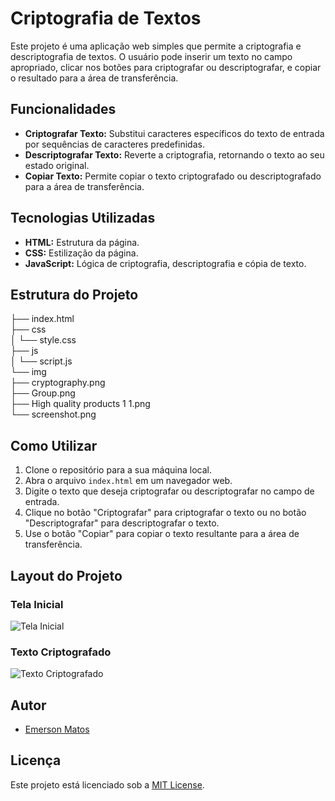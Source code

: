 # Criptografia de Textos

Este projeto é uma aplicação web simples que permite a criptografia e descriptografia de textos. O usuário pode inserir um texto no campo apropriado, clicar nos botões para criptografar ou descriptografar, e copiar o resultado para a área de transferência.

## Funcionalidades

- **Criptografar Texto:** Substitui caracteres específicos do texto de entrada por sequências de caracteres predefinidas.
- **Descriptografar Texto:** Reverte a criptografia, retornando o texto ao seu estado original.
- **Copiar Texto:** Permite copiar o texto criptografado ou descriptografado para a área de transferência.

## Tecnologias Utilizadas

- **HTML:** Estrutura da página.
- **CSS:** Estilização da página.
- **JavaScript:** Lógica de criptografia, descriptografia e cópia de texto.

## Estrutura do Projeto
├── index.html <br>
├── css<br>
│ └── style.css <br>
├── js <br>
│ └── script.js <br>
└── img <br>
├── cryptography.png <br>
├── Group.png <br>
├── High quality products 1 1.png <br>
└── screenshot.png <br>

## Como Utilizar

1. Clone o repositório para a sua máquina local.
2. Abra o arquivo `index.html` em um navegador web.
3. Digite o texto que deseja criptografar ou descriptografar no campo de entrada.
4. Clique no botão "Criptografar" para criptografar o texto ou no botão "Descriptografar" para descriptografar o texto.
5. Use o botão "Copiar" para copiar o texto resultante para a área de transferência.

## Layout do Projeto

### Tela Inicial
![Tela Inicial](img/screenshot1.png)

### Texto Criptografado
![Texto Criptografado](img/screenshot2.png)


## Autor

- [Emerson Matos ](https://github.com/Emersomds/Challenge_Decodificad)

## Licença

Este projeto está licenciado sob a [MIT License](LICENSE).